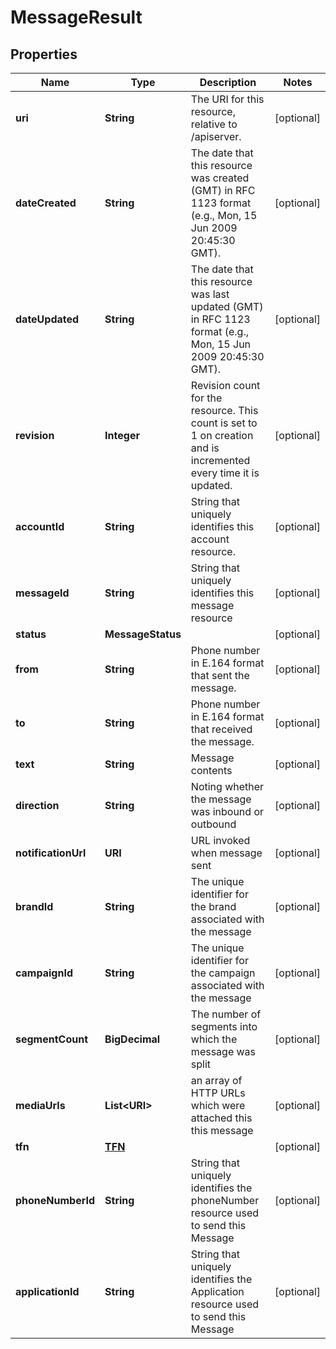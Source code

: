 

# MessageResult


## Properties

Name | Type | Description | Notes
------------ | ------------- | ------------- | -------------
**uri** | **String** | The URI for this resource, relative to /apiserver. |  [optional]
**dateCreated** | **String** | The date that this resource was created (GMT) in RFC 1123 format (e.g., Mon, 15 Jun 2009 20:45:30 GMT). |  [optional]
**dateUpdated** | **String** | The date that this resource was last updated (GMT) in RFC 1123 format (e.g., Mon, 15 Jun 2009 20:45:30 GMT). |  [optional]
**revision** | **Integer** | Revision count for the resource. This count is set to 1 on creation and is incremented every time it is updated. |  [optional]
**accountId** | **String** | String that uniquely identifies this account resource. |  [optional]
**messageId** | **String** | String that uniquely identifies this message resource |  [optional]
**status** | **MessageStatus** |  |  [optional]
**from** | **String** | Phone number in E.164 format that sent the message. |  [optional]
**to** | **String** | Phone number in E.164 format that received the message. |  [optional]
**text** | **String** | Message contents |  [optional]
**direction** | **String** | Noting whether the message was inbound or outbound |  [optional]
**notificationUrl** | **URI** | URL invoked when message sent |  [optional]
**brandId** | **String** | The unique identifier for the brand associated with the message |  [optional]
**campaignId** | **String** | The unique identifier for the campaign associated with the message |  [optional]
**segmentCount** | **BigDecimal** | The number of segments into which the message was split |  [optional]
**mediaUrls** | **List&lt;URI&gt;** | an array of HTTP URLs which were attached this this message |  [optional]
**tfn** | [**TFN**](TFN.md) |  |  [optional]
**phoneNumberId** | **String** | String that uniquely identifies the phoneNumber resource used to send this Message |  [optional]
**applicationId** | **String** | String that uniquely identifies the Application resource used to send this Message |  [optional]




